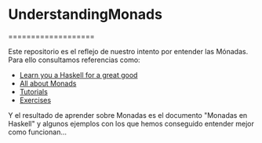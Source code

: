 # UnderstandingMonads
===================

Este repositorio es el reflejo de nuestro intento por entender las Mónadas. Para ello consultamos referencias como:

- [Learn you a Haskell for a great good](http://learnyouahaskell.com/)
- [All about Monads](https://wiki.haskell.org/All_About_Monads)
- [Tutorials](https://wiki.haskell.org/Tutorials#Using_monads)
- [Exercises](http://blog.tmorris.net/posts/20-intermediate-haskell-exercises/)

Y el resultado de aprender sobre Monadas es el documento "Monadas en Haskell" y algunos ejemplos con los que hemos conseguido entender mejor como funcionan...
  

